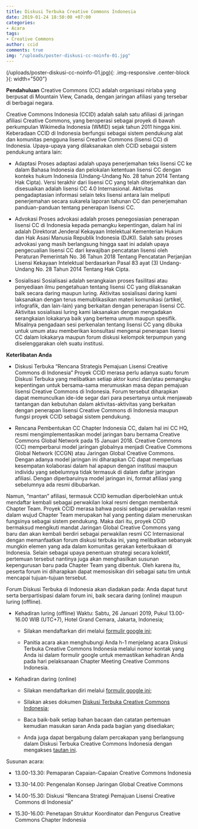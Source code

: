 ```yaml
---
title: Diskusi Terbuka Creative Commons Indonesia
date: 2019-01-24 18:50:00 +07:00
categories:
- Acara
tags:
- Creative Commons
author: ccid
comments: true
img: "/uploads/poster-diskusi-cc-noinfo-01.jpg"
---
```


(/uploads/poster-diskusi-cc-noinfo-01.jpg){: .img-responsive .center-block }{: width="500"}

**Pendahuluan**
Creative Commons (CC) adalah organisasi nirlaba yang berpusat di Mountain View, Canada, dengan jaringan afiliasi yang tersebar di berbagai negara.

Creative Commons Indonesia (CCID) adalah salah satu afiliasi di jaringan afiliasi Creative Commons, yang beroperasi sebagai proyek di bawah perkumpulan Wikimedia Indonesia (WMID) sejak tahun 2011 hingga kini. Keberadaan CCID di Indonesia berfungsi sebagai sistem pendukung alat dan komunitas pengguna lisensi Creative Commons (lisensi CC) di Indonesia. Upaya-upaya yang dilaksanakan oleh CCID sebagai sistem pendukung antara lain:

* Adaptasi
  Proses adaptasi adalah upaya penerjemahan teks lisensi CC ke dalam Bahasa Indonesia dan pelokalan ketentuan lisensi CC dengan konteks hukum Indonesia (Undang-Undang No. 28 tahun 2014 Tentang Hak Cipta). Versi terakhir dari lisensi CC yang telah diterjemahkan dan disesuaikan adalah lisensi CC 4.0 Internasional.  Aktivitas pengadaptasian informasi selain teks lisensi antara lain meliputi penerjemahan secara sukarela laporan tahunan CC dan penerjemahan panduan-panduan tentang penerapan lisensi CC.

* Advokasi
  Proses advokasi adalah proses penegosiasian penerapan lisensi CC di Indonesia kepada pemangku kepentingan, dalam hal ini adalah Direktorat Jenderal Kekayaan Intelektual Kementerian Hukum dan Hak Asasi Manusia Republik Indonesia (DJKI). Salah satu proses advokasi yang masih berlangsung hingga saat ini adalah upaya pengecualian lisensi CC dari kewajiban pencatatan lisensi oleh Peraturan Pemerintah No. 36 Tahun 2018 Tentang Pencatatan Perjanjian Lisensi Kekayaan Intelektual berdasarkan Pasal 83 ayat (3) Undang-Undang No. 28 Tahun 2014 Tentang Hak Cipta.

* Sosialisasi
  Sosialisasi adalah serangkaian proses fasilitasi atau penyediaan ilmu pengetahuan tentang lisensi CC yang dilaksanakan baik secara daring maupun luring. Aktivitas sosialisasi daring kami laksanakan dengan terus memublikasikan materi komunikasi (artikel, infografik, dan lain-lain) yang berkaitan dengan penerapan lisensi CC.  Aktivitas sosialisasi luring kami laksanakan dengan mengadakan serangkaian lokakarya baik yang bertema umum maupun spesifik. Misalnya pengadaan sesi perkenalan tentang lisensi CC yang dibuka untuk umum atau memberikan konsultasi mengenai penerapan lisensi CC dalam lokakarya maupun forum diskusi kelompok terpumpun yang diselenggarakan oleh suatu institusi.

**Keterlibatan Anda**

* Diskusi Terbuka “Rencana Strategis Pemajuan Lisensi Creative Commons di Indonesia”
  Proyek CCID merasa perlu adanya suatu forum Diskusi Terbuka yang melibatkan setiap aktor kunci dan/atau pemangku kepentingan untuk bersama-sama merumuskan masa depan pemajuan lisensi Creative Commons di Indonesia. Forum tersebut diharapkan dapat memunculkan ide-ide segar dari para pesertanya untuk menjawab tantangan dan kebutuhan dalam aktivitas-aktivitas yang berkaitan dengan penerapan lisensi Creative Commons di Indonesia maupun fungsi proyek CCID sebagai sistem pendukung.

* Rencana Pembentukan CC Chapter Indonesia
  CC, dalam hal ini CC HQ, resmi mengimplementasikan model jaringan baru bernama Creative Commons Global Network pada 15 Januari 2018. Creative Commons (CC) memperbarui model jaringan globalnya menjadi Creative Commons Global Network (CCGN) atau Jaringan Global Creative Commons. Dengan adanya model jaringan ini diharapkan CC dapat memperluas kesempatan kolaborasi dalam hal apapun dengan institusi maupun individu yang sebelumnya tidak termasuk di dalam daftar jaringan afiliasi. Dengan diperbaruinya model jaringan ini, format afiliasi yang sebelumnya ada resmi dibubarkan.

Namun, “mantan” afiliasi, termasuk CCID kemudian diperbolehkan untuk mendaftar kembali sebagai perwakilan lokal resmi dengan membentuk Chapter Team. Proyek CCID merasa bahwa posisi sebagai perwakilan resmi dalam wujud Chapter Team merupakan hal yang penting dalam meneruskan fungsinya sebagai sistem pendukung. Maka dari itu, proyek CCID bermaksud mengikuti mandat Jaringan Global Creative Commons yang baru dan akan kembali berdiri sebagai perwakilan resmi CC Internasional dengan memanfaatkan forum diskusi terbuka ini, yang melibatkan sebanyak mungkin elemen yang ada dalam komunitas gerakan keterbukaan di Indonesia. Selain sebagai upaya penentuan strategi secara kolektif, pertemuan tersebut nantinya juga akan menghasilkan susunan kepengurusan baru pada Chapter Team yang dibentuk. Oleh karena itu, peserta forum ini diharapkan dapat memosisikan diri sebagai satu tim untuk mencapai tujuan-tujuan tersebut.

Forum Diskusi Terbuka di Indonesia akan diadakan pada:
Anda dapat turut serta berpartisipasi dalam forum ini, baik secara daring (online) maupun luring (offline).

* Kehadiran luring (offline)
  Waktu: Sabtu, 26 Januari 2019, Pukul 13.00-16.00 WIB (UTC\+7), Hotel Grand Cemara, Jakarta, Indonesia;

  * Silakan mendaftarkan diri melalui [formulir google ini](https://docs.google.com/forms/d/e/1FAIpQLScWKhgOQoibGFF_zuZYbD9nNVuEs50sQMkd18BIsHkqPT8UcA/viewform?usp=sf_link);

  * Panitia acara akan menghubungi Anda h-1 menjelang acara Diskusi Terbuka Creative Commons Indonesia melalui nomor kontak yang Anda isi dalam formulir google untuk memastikan kehadiran Anda pada hari pelaksanaan Chapter Meeting Creative Commons Indonesia.

* Kehadiran daring (online)

  * Silakan mendaftarkan diri melalui [formulir google ini](https://docs.google.com/forms/d/e/1FAIpQLScWKhgOQoibGFF_zuZYbD9nNVuEs50sQMkd18BIsHkqPT8UcA/viewform?usp=sf_link);

  * Silakan akses dokumen [Diskusi Terbuka Creative Commons Indonesia](https://docs.google.com/document/d/15R9lqUXPIld8EzVWD-dWnUFHOLC3OWiJgqapLUA19Z8/edit);

  * Baca baik-baik setiap bahan bacaan dan catatan pertemuan kemudian masukan saran Anda pada bagian yang disediakan;

  * Anda juga dapat bergabung dalam percakapan yang berlangsung dalam Diskusi Terbuka Creative Commons Indonesia dengan mengakses [tautan ini](meet.google.com/ngt-zidq-bqo).

Susunan acara:

* 13.00-13.30: Pemaparan Capaian-Capaian Creative Commons Indonesia

* 13.30-14.00: Pengenalan Konsep Jaringan Global Creative Commons

* 14.00-15.30: Diskusi “Rencana Strategi Pemajuan Lisensi Creative Commons di Indonesia”

* 15.30-16.00: Penetapan Struktur Koordinator dan Pengurus Creative Commons Chapter Indonesia